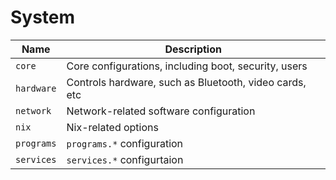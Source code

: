 # System

| Name       | Description                                            |
| ---------- | ------------------------------------------------------ |
| `core`     | Core configurations, including boot, security, users   |
| `hardware` | Controls hardware, such as Bluetooth, video cards, etc |
| `network`  | Network-related software configuration                 |
| `nix`      | Nix-related options                                    |
| `programs` | `programs.*` configuration                             |
| `services` | `services.*` configurtaion                             |